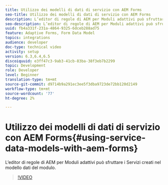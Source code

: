 ```yaml
---
title: Utilizzo dei modelli di dati di servizio con AEM Forms
seo-title: Utilizzo dei modelli di dati di servizio con AEM Forms
description: L’editor di regole di AEM per Moduli adattivi può sfruttare i Servizi creati nel modello dati del modulo.
seo-description: L’editor di regole di AEM per Moduli adattivi può sfruttare i Servizi creati nel modello dati del modulo.
uuid: fb4a331f-231a-4864-9325-6dceb288ad75
feature: Adaptive Forms, Form Data Model
topics: integrations
audience: developer
doc-type: technical video
activity: setup
version: 6.3,6.4,6.5
discoiquuid: e3ff47c3-9ab3-41cb-83ba-38f3eb7b2299
topic: Development
role: Developer
level: Beginner
translation-type: tm+mt
source-git-commit: d9714b9a291ec3ee5f3dba9723de72bb120d2149
workflow-type: tm+mt
source-wordcount: '77'
ht-degree: 2%

---
```



# Utilizzo dei modelli di dati di servizio con AEM Forms{#using-service-data-models-with-aem-forms}

L’editor di regole di AEM per Moduli adattivi può sfruttare i Servizi creati nel modello dati del modulo.

>[!VIDEO](https://video.tv.adobe.com/v/17739/?quality=9&learn=on)

